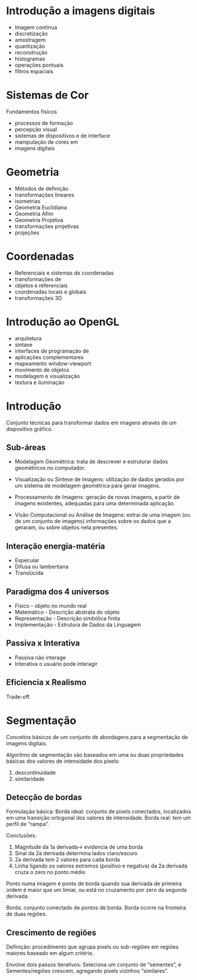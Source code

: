 # Introdução a imagens digitais
- Imagem contínua
- discretização
- amostragem
- quantização
- reconstrução
- histogramas
- operações pontuais
- filtros espaciais

# Sistemas de Cor
Fundamentos físicos
- processos de formação
- percepção
visual
- sistemas de dispositivos e de interface
- manipulação de cores em
- imagens digitais

# Geometria
- Métodos de definição
- transformações lineares
- isometrias
- Geometria Euclidiana
- Geometria Afim
- Geometria Projetiva
- transformações projetivas
- projeções

# Coordenadas
- Referenciais e sistemas de coordenadas
- transformações de
- objetos e referenciais
- coordenadas locais e globais
- transformações 3D

# Introdução ao OpenGL
- arquitetura
- sintaxe
- interfaces de programação de
- aplicações complementares
- mapeamento window-viewport
- movimento de objetos
- modelagem e visualização
- textura e iluminação

# Introdução
Conjunto técnicas para transformar dados em imagens através de um dispositivo gráfico.


## Sub-áreas
- Modelagem Geométrica: trata de descrever e estruturar dados
geométricos no computador.

- Visualização ou Síntese de Imagens: utilização de dados
gerados por um sistema de modelagem geométrica para gerar
imagens.

- Processamento de Imagens: geração de novas imagens, a partir
de imagens existentes, adequadas para uma determinada
aplicação.

- Visão Computacional ou Análise de Imagens: extrai de uma
imagem (ou de um conjunto de imagens) informações sobre os
dados que a geraram, ou sobre objetos nela presentes.

## Interação energia-matéria
- Especular
- Difusa ou lambertiana
- Translúcida

## Paradigma dos 4 universos
- Físico - objeto no mundo real
- Matemático - Descrição abstrata do objeto
- Representação - Descrição simbólica finita
- Implementação -  Estrutura de Dados da Linguagem

## Passiva x Interativa
- Passiva não interage
- Interativa o usuário pode interagir

## Eficiencia x Realismo
Trade-off.

# Segmentação

Conceitos básicos de um conjunto de abordagens para a segmentação de imagens digitais.

Algoritmo de segmentação são baseados em uma ou duas propriedades básicas dos valores de intensidade dos pixels: 
1. descontinuidade
2. similaridade

## Detecção de bordas

Formulação básica:
Borda ideal: conjunto de pixels conectados, localizados em uma transição ortogonal dos valores de intensidade.
Borda real: tem um perfil de “rampa”.

Conclusões:
1. Magnitude da 1a derivada→ evidencia de uma borda
2. Sinal da 2a derivada determina lados claro/escuro
3. 2a derivada tem 2 valores para cada borda
4. Linha ligando os valores extremos (positivo e negativa) da 2a derivada cruza o zero no ponto médio

Ponto numa imagem é ponto de borda quando sua derivada de primeira ordem é maior que um limiar, ou está no cruzamento por zero da segunda derivada.

Borda: conjunto conectado de pontos de borda.
Borda ocorre na fronteira de duas regiões.

## Crescimento de regiões

Definição: procedimento que agrupa pixels ou sub-regiões em regiões maiores baseado em algum critério.

Envolve dois passos iterativos:
Seleciona um conjunto de “sementes”, e
Sementes/regiões crescem, agregando pixels vizinhos “similares”.